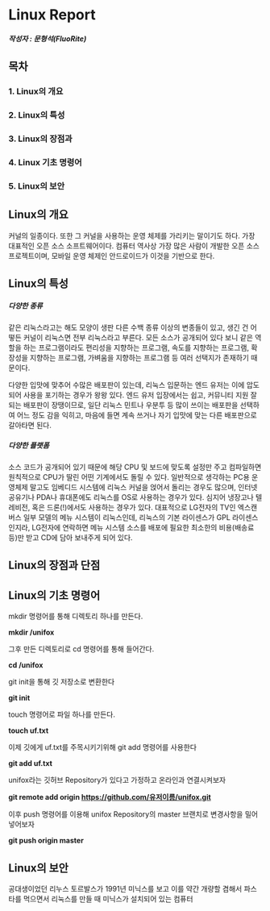 Linux Report
=============

##### 작성자 : 문형석(FluoRite)





목차
-------------
### 1. Linux의 개요
### 2. Linux의 특성
### 3. Linux의 장점과 
### 4. Linux 기초 명령어
### 5. Linux의 보안





Linux의 개요
-------------
커널의 일종이다. 또한 그 커널을 사용하는 운영 체제를 가리키는 말이기도 하다. 가장 대표적인 오픈 소스 소프트웨어이다. 컴퓨터 역사상 가장 많은 사람이 개발한 오픈 소스 프로젝트이며, 모바일 운영 체제인 안드로이드가 이것을 기반으로 한다.





Linux의 특성
-------------
##### 다양한 종류
같은 리눅스라고는 해도 모양이 생판 다른 수백 종류 이상의 변종들이 있고, 생긴 건 어떻든 커널이 리눅스면 전부 리눅스라고 부른다. 모든 소스가 공개되어 있다 보니 같은 역할을 하는 프로그램이라도 편리성을 지향하는 프로그램, 속도를 지향하는 프로그램, 확장성을 지향하는 프로그램, 가벼움을 지향하는 프로그램 등 여러 선택지가 존재하기 때문이다.

다양한 입맛에 맞추어 수많은 배포판이 있는데, 리눅스 입문하는 엔드 유저는 이에 압도되어 사용을 포기하는 경우가 왕왕 있다. 엔드 유저 입장에서는 쉽고, 커뮤니티 지원 잘 되는 배포판이 장땡이므로, 일단 리눅스 민트나 우분투 등 많이 쓰이는 배포판을 선택하여 어느 정도 감을 익히고, 마음에 들면 계속 쓰거나 자기 입맛에 맞는 다른 배포판으로 갈아타면 된다.

##### 다양한 플랫폼
소스 코드가 공개되어 있기 때문에 해당 CPU 및 보드에 맞도록 설정만 주고 컴파일하면 원칙적으로 CPU가 딸린 어떤 기계에서도 돌릴 수 있다. 일반적으로 생각하는 PC용 운영체제 말고도 임베디드 시스템에 리눅스 커널을 얹어서 돌리는 경우도 많으며, 인터넷 공유기나 PDA나 휴대폰에도 리눅스를 OS로 사용하는 경우가 있다. 심지어 냉장고나 텔레비전, 혹은 드론(!)에서도 사용하는 경우가 있다. 대표적으로 LG전자의 TV인 엑스캔버스 일부 모델의 메뉴 시스템이 리눅스인데, 리눅스의 기본 라이센스가 GPL 라이센스인지라, LG전자에 연락하면 메뉴 시스템 소스를 배포에 필요한 최소한의 비용(배송료 등)만 받고 CD에 담아 보내주게 되어 있다.





Linux의 장점과 단점
-------------




Linux의 기초 명령어
-------------
mkdir 명령어를 통해 디렉토리 하나를 만든다. 

**mkdir /unifox**

그후 만든 디렉토리로 cd 명령어를 통해 들어간다.

**cd /unifox**

git init을 통해 깃 저장소로 변환한다

**git init**

touch 명령어로 파일 하나를 만든다.

**touch uf.txt**

이제 깃에게 uf.txt를 주목시키기위해 git add 명령어를 사용한다

**git add uf.txt**

unifox라는 깃허브 Repository가 있다고 가정하고 온라인과 연결시켜보자

**git remote add origin https://github.com/유저이름/unifox.git**

이후 push 명령어를 이용해 unifox Repository의 master 브랜치로 변경사항을 밀어 넣어보자

**git push origin master**



Linux의 보안
-------------
공대생이었던 리누스 토르발스가 1991년 미닉스를 보고 이를 약간 개량할 겸해서 파스타를 먹으면서 리눅스를 만들 때 미닉스가 설치되어 있는 컴퓨터
